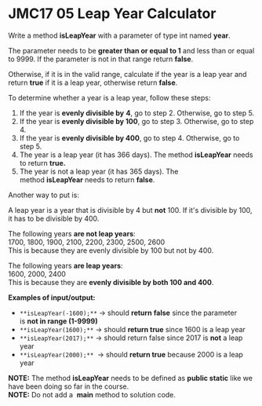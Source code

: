 # JMC17 05 Leap Year Calculator

Write a method **isLeapYear** with a parameter of type int named **year**.  
  
The parameter needs to be **greater than or equal to 1** and less than or equal to 9999. If the parameter is not in that range return **false**.  
  
Otherwise, if it is in the valid range, calculate if the year is a leap year and return **true** if it is a leap year, otherwise return **false**.


To determine whether a year is a leap year, follow these steps:   
1. If the year is **evenly divisible by** **4**, go to step 2. Otherwise, go to step 5.  
2. If the year is **evenly divisible by 100**, go to step 3. Otherwise, go to step 4.  
3. If the year is **evenly divisible by 400**, go to step 4. Otherwise, go to step 5.  
4. The year is a leap year (it has 366 days). The method **isLeapYear** needs to return **true.**  
5. The year is not a leap year (it has 365 days). The method **isLeapYear** needs to return **false**.


Another way to put is:

A leap year is a year that is divisible by 4 but **not** 100.
If it's divisible by 100, it has to be divisible by 400.

The following years **are not leap years**:  
1700, 1800, 1900, 2100, 2200, 2300, 2500, 2600  
This is because they are evenly divisible by 100 but not by 400.

The following years **are leap years**:  
1600, 2000, 2400  
This is because they are **evenly divisible by both 100 and 400**.


**Examples of input/output:**

- `**isLeapYear(-1600);**` → should **return** **false** since the parameter is **not in range (1-9999)**
- `**isLeapYear(1600);**` → should **return true** since 1600 is a leap year
- `**isLeapYear(2017);**` → should return false since 2017 is **not** a leap year
- `**isLeapYear(2000);**`  → should **return true** because 2000 is a leap year 

**NOTE:** The method **isLeapYear** needs to be defined as **public static** ​like we have been doing so far in the course.  
**NOTE:** Do not add a  **main** method to solution code.

